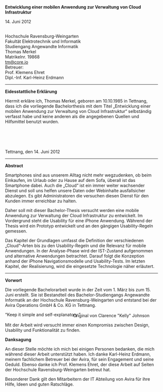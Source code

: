 <strong class="title">Entwicklung einer mobilen Anwendung zur Verwaltung von Cloud Infrastruktur</strong>

<span class="date">14. Juni 2012</span>

<div id="fh-title">&nbsp;</div>

<div class="vcard">
 <div class="org">
	Hochschule Ravensburg-Weingarten <br />
	Fakultät Elektrotechnik und Informatik <br />
	Studiengang Angewandte Informatik <br />
 </div>
</div>

<div id="hcard-Thomas-Merkel" class="vcard">
 Thomas Merkel<br />
 Matrikelnr. 19868<br />
 <a class="email" href="mailto:tm@core.io">tm@core.io</a> <br />
</div>

<div class="vcard">
 <div class="what">Betreuer:</div>
    Prof. Klemens Ehret <br />
    Dipl.-Inf. Karl-Heinz Erdmann
</div>

---

<strong class="pseudo-h1">Eidesstattliche Erklärung</strong>

Hiermit erkläre ich, Thomas Merkel, geboren am 10.10.1985 in Tettnang, dass ich die vorliegende Bachelorthesis mit dem Titel „Entwicklung einer mobilen Anwendung zur Verwaltung von Cloud Infrastruktur“ selbständig verfasst habe und keine anderen als die angegebenen Quellen und Hilfsmittel benutzt wurden.


<br /><br /><br /><br />
Tettnang, den 14. Juni 2012

---

<strong class="pseudo-h1">Abstract</strong>

Smartphones sind aus unserem Alltag nicht mehr wegzudenken, ob beim Einkaufen, im Urlaub oder zu Hause auf dem Sofa, überall ist das Smartphone dabei. Auch die „Cloud“ ist ein immer weiter wachsender Dienst und soll uns helfen unsere Daten oder Webinhalte ausfallsicher abzulegen. Es gibt Administratoren die versuchen diesen Dienst für den Kunden immer erreichbar zu halten.

Daher soll mit dieser Bachelor-Thesis versucht werden eine mobile Anwendung zur Verwaltung der Cloud Infrastruktur zu entwickelt. Im Vordergrund steht die Usability für eine iPhone Anwendung. Während der Thesis wird ein Prototyp entwickelt und an den gängigen Usability-Regeln gemessen.

Das Kapitel der Grundlagen umfasst die Definition der verschiedenen „Cloud“-Arten bis zu den Usability-Regeln und die Relevanz für mobile Anwendungen. In der Analyse-Phase wird der IST-Zustand aufgenommen und alternative Anwendungen betrachtet. Darauf folgt die Konzeption anhand der iPhone Navigationsmodelle und Usability-Tests. Im letzten Kapitel, der Realisierung, wird die eingesetzte Technologie näher erläutert.

---

<strong class="pseudo-h1">Vorwort</strong>

Die vorliegende Bachelorarbeit wurde in der Zeit vom 1. März bis zum 15. Juni erstellt. Sie ist Bestandteil des Bachelor-Studiengangs Angewandte Informatik an der Hochschule Ravensburg-Weingarten und entstand bei der Avira Operations GmbH & Co. KG in Tettnang.

<q>Keep it simple and self-explanatory.</q>
<div style="text-align: right; margin-right: 2em; margin-top: -2em;">
	Original von Clarence "Kelly" Johnson
</div>

Mit der Arbeit wird versucht immer einen Kompromiss zwischen Design, Usability und Funktionalität zu finden.

<strong class="pseudo-h1" style="page-break-before: auto!important;">Danksagung</strong>

An dieser Stelle möchte ich mich bei einigen Personen bedanken, die mich während dieser Arbeit unterstützt haben. Ich danke Karl-Heinz Erdmann, meinem fachlichem Betreuer bei der Avira, für sein Engagement und seine Geduld. Ebenso danke ich Prof. Klemens Ehret, der diese Arbeit auf Seiten der Hochschule Ravensburg-Weingarten betreut hat.

Besonderer Dank gilt den Mitarbeitern der IT Abteilung von Avira für ihre Hilfe, Ideen und guten Ratschläge.